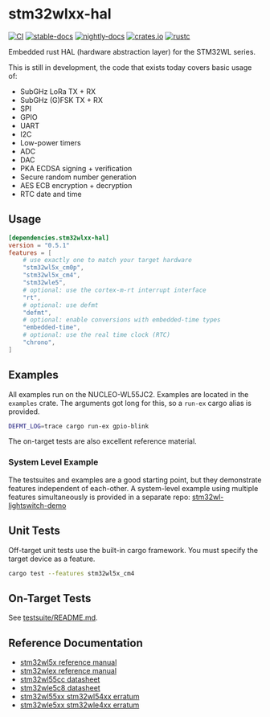 # stm32wlxx-hal

[![CI](https://github.com/stm32-rs/stm32wlxx-hal/workflows/CI/badge.svg)](https://github.com/stm32-rs/stm32wlxx-hal/actions?query=branch%3Amain)
[![stable-docs](https://img.shields.io/badge/docs-stable-blue)](https://docs.rs/stm32wlxx-hal/)
[![nightly-docs](https://img.shields.io/badge/docs-nightly-black)](https://stm32-rs.github.io/stm32wlxx-hal/stm32wlxx_hal/index.html)
[![crates.io](https://img.shields.io/crates/v/stm32wlxx-hal.svg)](https://crates.io/crates/stm32wlxx-hal)
[![rustc](https://img.shields.io/badge/rustc-1.60+-blue.svg)](https://doc.rust-lang.org/cargo/reference/manifest.html#the-rust-version-field)

Embedded rust HAL (hardware abstraction layer) for the STM32WL series.

This is still in development, the code that exists today covers basic usage of:

* SubGHz LoRa TX + RX
* SubGHz (G)FSK TX + RX
* SPI
* GPIO
* UART
* I2C
* Low-power timers
* ADC
* DAC
* PKA ECDSA signing + verification
* Secure random number generation
* AES ECB encryption + decryption
* RTC date and time

## Usage

```toml
[dependencies.stm32wlxx-hal]
version = "0.5.1"
features = [
    # use exactly one to match your target hardware
    "stm32wl5x_cm0p",
    "stm32wl5x_cm4",
    "stm32wle5",
    # optional: use the cortex-m-rt interrupt interface
    "rt",
    # optional: use defmt
    "defmt",
    # optional: enable conversions with embedded-time types
    "embedded-time",
    # optional: use the real time clock (RTC)
    "chrono",
]
```

## Examples

All examples run on the NUCLEO-WL55JC2. Examples are located in the `examples` crate. The arguments got long for this, so a `run-ex` cargo alias is provided.

```bash
DEFMT_LOG=trace cargo run-ex gpio-blink
```

The on-target tests are also excellent reference material.

### System Level Example

The testsuites and examples are a good starting point, but they demonstrate features independent of each-other. A system-level example using multiple features simultaneously is provided in a separate repo: [stm32wl-lightswitch-demo](https://github.com/newAM/stm32wl-lightswitch-demo)

## Unit Tests

Off-target unit tests use the built-in cargo framework. You must specify the target device as a feature.

```bash
cargo test --features stm32wl5x_cm4
```

## On-Target Tests

See [testsuite/README.md](https://github.com/stm32-rs/stm32wlxx-hal/blob/main/testsuite/README.md).

## Reference Documentation

* [stm32wl5x reference manual](https://www.st.com/resource/en/reference_manual/rm0453-stm32wl5x-advanced-armbased-32bit-mcus-with-subghz-radio-solution-stmicroelectronics.pdf)
* [stm32wlex reference manual](https://www.st.com/resource/en/reference_manual/rm0461-stm32wlex-advanced-armbased-32bit-mcus-with-subghz-radio-solution-stmicroelectronics.pdf)
* [stm32wl55cc datasheet](https://www.st.com/resource/en/datasheet/stm32wl55cc.pdf)
* [stm32wle5c8 datasheet](https://www.st.com/resource/en/datasheet/stm32wle5c8.pdf)
* [stm32wl55xx stm32wl54xx erratum](https://www.st.com/resource/en/errata_sheet/es0500-stm32wl55xx-stm32wl54xx-device-errata-stmicroelectronics.pdf)
* [stm32wle5xx stm32wle4xx erratum](https://www.st.com/resource/en/errata_sheet/es0506-stm32wle5xx-stm32wle4xx-device-errata-stmicroelectronics.pdf)
